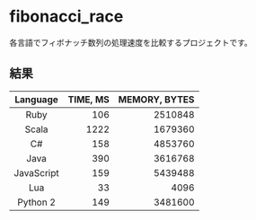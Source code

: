 # fibonacci_race

各言語でフィボナッチ数列の処理速度を比較するプロジェクトです。

## 結果

Language | TIME, MS | MEMORY, BYTES
:------: |---------:|-------------:
Ruby     | 106      | 2510848
Scala     | 1222     | 1679360
C#     | 158     | 4853760
Java     | 390     | 3616768
JavaScript     | 159     | 5439488
Lua     | 33     | 4096
Python 2 | 149     | 3481600
